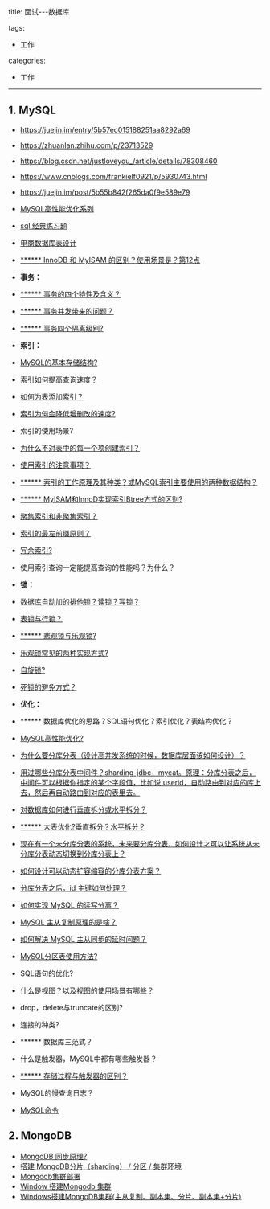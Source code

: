 title: 面试---数据库

tags:
  - 工作

categories:
  - 工作

---
## 1. MySQL
- https://juejin.im/entry/5b57ec015188251aa8292a69
- https://zhuanlan.zhihu.com/p/23713529
- https://blog.csdn.net/justloveyou_/article/details/78308460
- https://www.cnblogs.com/frankielf0921/p/5930743.html
- https://juejin.im/post/5b55b842f265da0f9e589e79
- [MySQL高性能优化系列](https://www.cnblogs.com/huchong/tag/MySQL%E9%AB%98%E6%80%A7%E8%83%BD%E4%BC%98%E5%8C%96%E7%B3%BB%E5%88%97/)
- [sql 经典练习题](https://github.com/mnan2c/CS-Notes/blob/master/other/sql%20%E7%BB%8F%E5%85%B8%E7%BB%83%E4%B9%A0%E9%A2%98.sql)
- [电商数据库表设计](https://www.cnblogs.com/huchong/p/10232530.html)


- [******  InnoDB 和 MyISAM 的区别？使用场景是？第12点](https://blog.csdn.net/justloveyou_/article/details/78308460)
- **事务：**
- [****** 事务的四个特性及含义？](https://github.com/mnan2c/JavaGuide/blob/master/docs/database/%E4%BA%8B%E5%8A%A1%E9%9A%94%E7%A6%BB%E7%BA%A7%E5%88%AB%28%E5%9B%BE%E6%96%87%E8%AF%A6%E8%A7%A3%29.md#%E4%BA%8B%E7%89%A9%E7%9A%84%E7%89%B9%E6%80%A7acid)
- [****** 事务并发带来的问题？](https://github.com/mnan2c/JavaGuide/blob/master/docs/database/%E4%BA%8B%E5%8A%A1%E9%9A%94%E7%A6%BB%E7%BA%A7%E5%88%AB%28%E5%9B%BE%E6%96%87%E8%AF%A6%E8%A7%A3%29.md#%E5%B9%B6%E5%8F%91%E4%BA%8B%E5%8A%A1%E5%B8%A6%E6%9D%A5%E7%9A%84%E9%97%AE%E9%A2%98)
- [****** 事务四个隔离级别?](https://github.com/mnan2c/JavaGuide/blob/master/docs/database/%E4%BA%8B%E5%8A%A1%E9%9A%94%E7%A6%BB%E7%BA%A7%E5%88%AB%28%E5%9B%BE%E6%96%87%E8%AF%A6%E8%A7%A3%29.md#%E4%BA%8B%E5%8A%A1%E9%9A%94%E7%A6%BB%E7%BA%A7%E5%88%AB)
- **索引：**
- [MySQL的基本存储结构?](https://github.com/mnan2c/JavaGuide/blob/master/docs/database/MySQL%20Index.md#%E5%85%88%E4%BB%8E-mysql-%E7%9A%84%E5%9F%BA%E6%9C%AC%E5%AD%98%E5%82%A8%E7%BB%93%E6%9E%84%E8%AF%B4%E8%B5%B7)
- [索引如何提高查询速度？](https://github.com/mnan2c/JavaGuide/blob/master/docs/database/MySQL%20Index.md#%E4%BD%BF%E7%94%A8%E7%B4%A2%E5%BC%95%E4%B9%8B%E5%90%8E)
- [如何为表添加索引？](https://github.com/mnan2c/JavaGuide/blob/master/docs/database/MySQL%20Index.md#mysql%E5%A6%82%E4%BD%95%E4%B8%BA%E8%A1%A8%E5%AD%97%E6%AE%B5%E6%B7%BB%E5%8A%A0%E7%B4%A2%E5%BC%95)
- [索引为何会降低增删改的速度?](https://juejin.im/post/5b55b842f265da0f9e589e79#heading-4)
- 索引的使用场景?
- [为什么不对表中的每一个项创建索引？](https://github.com/mnan2c/JavaGuide/blob/master/docs/database/MySQL%20Index.md)
- [使用索引的注意事项？](https://github.com/mnan2c/JavaGuide/blob/master/docs/database/MySQL%20Index.md)
- [****** 索引的工作原理及其种类？或MySQL索引主要使用的两种数据结构？](https://github.com/mnan2c/JavaGuide/blob/master/docs/database/MySQL%20Index.md)
- [****** MyISAM和InnoD实现索引Btree方式的区别?](https://github.com/mnan2c/JavaGuide/blob/master/docs/database/MySQL%20Index.md)
- [聚集索引和非聚集索引？](https://juejin.im/post/5b55b842f265da0f9e589e79#heading-7)
- [索引的最左前缀原则？](https://juejin.im/post/5b55b842f265da0f9e589e79#heading-8)
- [冗余索引?](https://github.com/mnan2c/JavaGuide/blob/master/docs/database/MySQL%20Index.md)
- 使用索引查询一定能提高查询的性能吗？为什么？
- **锁：**
- [数据库自动加的排他锁？读锁？写锁？](https://juejin.im/post/5b55b842f265da0f9e589e79#heading-12)
- [表锁与行锁？](https://juejin.im/post/5b55b842f265da0f9e589e79#heading-13)
- [****** 悲观锁与乐观锁?](https://github.com/mnan2c/JavaGuide/blob/master/docs/essential-content-for-interview/%E9%9D%A2%E8%AF%95%E5%BF%85%E5%A4%87%E4%B9%8B%E4%B9%90%E8%A7%82%E9%94%81%E4%B8%8E%E6%82%B2%E8%A7%82%E9%94%81.md)
- [乐观锁常见的两种实现方式?](https://github.com/mnan2c/JavaGuide/blob/master/docs/essential-content-for-interview/%E9%9D%A2%E8%AF%95%E5%BF%85%E5%A4%87%E4%B9%8B%E4%B9%90%E8%A7%82%E9%94%81%E4%B8%8E%E6%82%B2%E8%A7%82%E9%94%81.md#%E4%B9%90%E8%A7%82%E9%94%81%E5%B8%B8%E8%A7%81%E7%9A%84%E4%B8%A4%E7%A7%8D%E5%AE%9E%E7%8E%B0%E6%96%B9%E5%BC%8F)
- [自旋锁?](https://blog.csdn.net/qq_34337272/article/details/81252853)
- [死锁的避免方式？](https://juejin.im/post/5b55b842f265da0f9e589e79#heading-20)
- **优化：**
- ****** 数据库优化的思路？SQL语句优化？索引优化？表结构优化？
- [MySQL高性能优化?](https://www.cnblogs.com/huchong/p/10219318.html)
- [为什么要分库分表（设计高并发系统的时候，数据库层面该如何设计）？](https://github.com/doocs/advanced-java/blob/master/docs/high-concurrency/database-shard.md#%E4%B8%BA%E4%BB%80%E4%B9%88%E8%A6%81%E5%88%86%E5%BA%93%E5%88%86%E8%A1%A8%E8%AE%BE%E8%AE%A1%E9%AB%98%E5%B9%B6%E5%8F%91%E7%B3%BB%E7%BB%9F%E7%9A%84%E6%97%B6%E5%80%99%E6%95%B0%E6%8D%AE%E5%BA%93%E5%B1%82%E9%9D%A2%E8%AF%A5%E5%A6%82%E4%BD%95%E8%AE%BE%E8%AE%A1)
- [用过哪些分库分表中间件？sharding-jdbc，mycat。原理：分库分表之后，中间件可以根据你指定的某个字段值，比如说 userid，自动路由到对应的库上去，然后再自动路由到对应的表里去。](https://github.com/doocs/advanced-java/blob/master/docs/high-concurrency/database-shard.md#%E7%94%A8%E8%BF%87%E5%93%AA%E4%BA%9B%E5%88%86%E5%BA%93%E5%88%86%E8%A1%A8%E4%B8%AD%E9%97%B4%E4%BB%B6%E4%B8%8D%E5%90%8C%E7%9A%84%E5%88%86%E5%BA%93%E5%88%86%E8%A1%A8%E4%B8%AD%E9%97%B4%E4%BB%B6%E9%83%BD%E6%9C%89%E4%BB%80%E4%B9%88%E4%BC%98%E7%82%B9%E5%92%8C%E7%BC%BA%E7%82%B9)
- [对数据库如何进行垂直拆分或水平拆分？](https://github.com/doocs/advanced-java/blob/master/docs/high-concurrency/database-shard.md#%E4%BD%A0%E4%BB%AC%E5%85%B7%E4%BD%93%E6%98%AF%E5%A6%82%E4%BD%95%E5%AF%B9%E6%95%B0%E6%8D%AE%E5%BA%93%E5%A6%82%E4%BD%95%E8%BF%9B%E8%A1%8C%E5%9E%82%E7%9B%B4%E6%8B%86%E5%88%86%E6%88%96%E6%B0%B4%E5%B9%B3%E6%8B%86%E5%88%86%E7%9A%84)
- [****** 大表优化?垂直拆分？水平拆分？](https://github.com/mnan2c/JavaGuide/blob/master/docs/database/MySQL.md#%E5%A4%A7%E8%A1%A8%E4%BC%98%E5%8C%96)
- [现在有一个未分库分表的系统，未来要分库分表，如何设计才可以让系统从未分库分表动态切换到分库分表上？](https://github.com/doocs/advanced-java/blob/master/docs/high-concurrency/database-shard-method.md)
- [如何设计可以动态扩容缩容的分库分表方案？](https://github.com/doocs/advanced-java/blob/master/docs/high-concurrency/database-shard-dynamic-expand.md)
- [分库分表之后，id 主键如何处理？](https://github.com/doocs/advanced-java/blob/master/docs/high-concurrency/database-shard-global-id-generate.md)
- [如何实现 MySQL 的读写分离？](https://github.com/doocs/advanced-java/blob/master/docs/high-concurrency/mysql-read-write-separation.md#%E5%A6%82%E4%BD%95%E5%AE%9E%E7%8E%B0-mysql-%E7%9A%84%E8%AF%BB%E5%86%99%E5%88%86%E7%A6%BB)
- [MySQL 主从复制原理的是啥？](https://github.com/doocs/advanced-java/blob/master/docs/high-concurrency/mysql-read-write-separation.md#mysql-%E4%B8%BB%E4%BB%8E%E5%A4%8D%E5%88%B6%E5%8E%9F%E7%90%86%E7%9A%84%E6%98%AF%E5%95%A5)
- [如何解决 MySQL 主从同步的延时问题？](https://github.com/doocs/advanced-java/blob/master/docs/high-concurrency/mysql-read-write-separation.md#mysql-%E4%B8%BB%E4%BB%8E%E5%90%8C%E6%AD%A5%E5%BB%B6%E6%97%B6%E9%97%AE%E9%A2%98%E7%B2%BE%E5%8D%8E)
- [MySQL分区表使用方法?](https://www.cnblogs.com/huchong/p/10231719.html)
- SQL语句的优化?
- [什么是视图？以及视图的使用场景有哪些？](https://zhuanlan.zhihu.com/p/23713529)
- drop，delete与truncate的区别?
- 连接的种类?
- ****** 数据库三范式？
- 什么是触发器，MySQL中都有哪些触发器？
- [****** 存储过程与触发器的区别？](https://www.cnblogs.com/frankielf0921/p/5930743.html)
- MySQL的慢查询日志？
- [MySQL命令](https://github.com/mnan2c/JavaGuide/blob/master/docs/database/%E4%B8%80%E5%8D%83%E8%A1%8CMySQL%E5%91%BD%E4%BB%A4.md)


## 2. MongoDB
- [MongoDB 同步原理?](https://juejin.im/entry/5790daf27db2a20054cc252e)
- [搭建 MongoDB分片（sharding） / 分区 / 集群环境](https://juejin.im/post/5a730fae5188257a5f1e95d1)
- [Mongodb集群部署](https://juejin.im/post/5af5447f6fb9a07aa767b739)
- [Window 搭建Mongodb 集群](https://www.cnblogs.com/ZJ199012/p/6051188.html)
- [Windows搭建MongoDB集群(主从复制、副本集、分片、副本集+分片)](https://wangshirufeng.iteye.com/blog/2268554)
